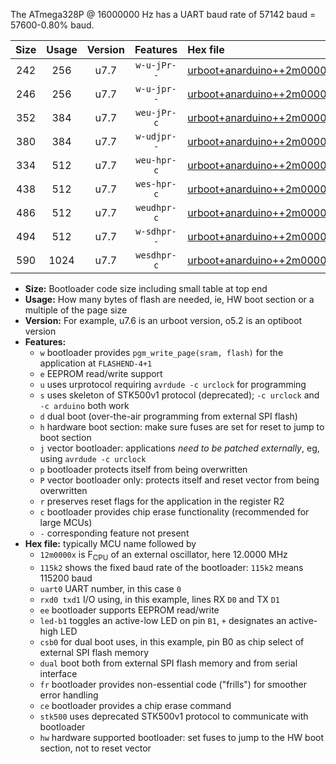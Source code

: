 The ATmega328P @ 16000000 Hz has a UART baud rate of 57142 baud = 57600-0.80% baud.

|Size|Usage|Version|Features|Hex file|
|:-:|:-:|:-:|:-:|:--|
|242|256|u7.7|`w-u-jPr--`|[urboot+anarduino++2m0000x++++7k2_uart0_rxd0_txd1_led+b1.hex](https://raw.githubusercontent.com/stefanrueger/urboot.hex/main/boards/anarduino/external_oscillator/fcpu++2m0000_Hz/br++++7k2_bps/urboot+anarduino++2m0000x++++7k2_uart0_rxd0_txd1_led+b1.hex)|
|246|256|u7.7|`w-u-jpr--`|[urboot+anarduino++2m0000x++++7k2_uart0_rxd0_txd1_led+b1_fr.hex](https://raw.githubusercontent.com/stefanrueger/urboot.hex/main/boards/anarduino/external_oscillator/fcpu++2m0000_Hz/br++++7k2_bps/urboot+anarduino++2m0000x++++7k2_uart0_rxd0_txd1_led+b1_fr.hex)|
|352|384|u7.7|`weu-jPr-c`|[urboot+anarduino++2m0000x++++7k2_uart0_rxd0_txd1_ee_led+b1_fr_ce.hex](https://raw.githubusercontent.com/stefanrueger/urboot.hex/main/boards/anarduino/external_oscillator/fcpu++2m0000_Hz/br++++7k2_bps/urboot+anarduino++2m0000x++++7k2_uart0_rxd0_txd1_ee_led+b1_fr_ce.hex)|
|380|384|u7.7|`w-udjpr--`|[urboot+anarduino++2m0000x++++7k2_uart0_rxd0_txd1_led+b1_csd5_dual.hex](https://raw.githubusercontent.com/stefanrueger/urboot.hex/main/boards/anarduino/external_oscillator/fcpu++2m0000_Hz/br++++7k2_bps/urboot+anarduino++2m0000x++++7k2_uart0_rxd0_txd1_led+b1_csd5_dual.hex)|
|334|512|u7.7|`weu-hpr-c`|[urboot+anarduino++2m0000x++++7k2_uart0_rxd0_txd1_ee_led+b1_fr_ce_hw.hex](https://raw.githubusercontent.com/stefanrueger/urboot.hex/main/boards/anarduino/external_oscillator/fcpu++2m0000_Hz/br++++7k2_bps/urboot+anarduino++2m0000x++++7k2_uart0_rxd0_txd1_ee_led+b1_fr_ce_hw.hex)|
|438|512|u7.7|`wes-hpr-c`|[urboot+anarduino++2m0000x++++7k2_uart0_rxd0_txd1_ee_led+b1_fr_ce_stk500_hw.hex](https://raw.githubusercontent.com/stefanrueger/urboot.hex/main/boards/anarduino/external_oscillator/fcpu++2m0000_Hz/br++++7k2_bps/urboot+anarduino++2m0000x++++7k2_uart0_rxd0_txd1_ee_led+b1_fr_ce_stk500_hw.hex)|
|486|512|u7.7|`weudhpr-c`|[urboot+anarduino++2m0000x++++7k2_uart0_rxd0_txd1_ee_led+b1_csd5_dual_fr_ce_hw.hex](https://raw.githubusercontent.com/stefanrueger/urboot.hex/main/boards/anarduino/external_oscillator/fcpu++2m0000_Hz/br++++7k2_bps/urboot+anarduino++2m0000x++++7k2_uart0_rxd0_txd1_ee_led+b1_csd5_dual_fr_ce_hw.hex)|
|494|512|u7.7|`w-sdhpr--`|[urboot+anarduino++2m0000x++++7k2_uart0_rxd0_txd1_led+b1_csd5_dual_fr_stk500_hw.hex](https://raw.githubusercontent.com/stefanrueger/urboot.hex/main/boards/anarduino/external_oscillator/fcpu++2m0000_Hz/br++++7k2_bps/urboot+anarduino++2m0000x++++7k2_uart0_rxd0_txd1_led+b1_csd5_dual_fr_stk500_hw.hex)|
|590|1024|u7.7|`wesdhpr-c`|[urboot+anarduino++2m0000x++++7k2_uart0_rxd0_txd1_ee_led+b1_csd5_dual_fr_ce_stk500_hw.hex](https://raw.githubusercontent.com/stefanrueger/urboot.hex/main/boards/anarduino/external_oscillator/fcpu++2m0000_Hz/br++++7k2_bps/urboot+anarduino++2m0000x++++7k2_uart0_rxd0_txd1_ee_led+b1_csd5_dual_fr_ce_stk500_hw.hex)|

- **Size:** Bootloader code size including small table at top end
- **Usage:** How many bytes of flash are needed, ie, HW boot section or a multiple of the page size
- **Version:** For example, u7.6 is an urboot version, o5.2 is an optiboot version
- **Features:**
  + `w` bootloader provides `pgm_write_page(sram, flash)` for the application at `FLASHEND-4+1`
  + `e` EEPROM read/write support
  + `u` uses urprotocol requiring `avrdude -c urclock` for programming
  + `s` uses skeleton of STK500v1 protocol (deprecated); `-c urclock` and `-c arduino` both work
  + `d` dual boot (over-the-air programming from external SPI flash)
  + `h` hardware boot section: make sure fuses are set for reset to jump to boot section
  + `j` vector bootloader: applications *need to be patched externally*, eg, using `avrdude -c urclock`
  + `p` bootloader protects itself from being overwritten
  + `P` vector bootloader only: protects itself and reset vector from being overwritten
  + `r` preserves reset flags for the application in the register R2
  + `c` bootloader provides chip erase functionality (recommended for large MCUs)
  + `-` corresponding feature not present
- **Hex file:** typically MCU name followed by
  + `12m0000x` is F<sub>CPU</sub> of an external oscillator, here 12.0000 MHz
  + `115k2` shows the fixed baud rate of the bootloader: `115k2` means 115200 baud
  + `uart0` UART number, in this case `0`
  + `rxd0 txd1` I/O using, in this example, lines RX `D0` and TX `D1`
  + `ee` bootloader supports EEPROM read/write
  + `led-b1` toggles an active-low LED on pin `B1`, `+` designates an active-high LED
  + `csb0` for dual boot uses, in this example, pin B0 as chip select of external SPI flash memory
  + `dual` boot both from external SPI flash memory and from serial interface
  + `fr` bootloader provides non-essential code ("frills") for smoother error handling
  + `ce` bootloader provides a chip erase command
  + `stk500` uses deprecated STK500v1 protocol to communicate with bootloader
  + `hw` hardware supported bootloader: set fuses to jump to the HW boot section, not to reset vector
